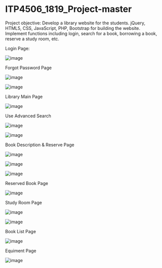 # ITP4506_1819_Project-master
Project objective:
	Develop a library website for the students.
	jQuery, HTML5, CSS, JavaScript, PHP, Bootstrap for building the website.
	Implement functions including login, search for a book, borrowing a book, reserve a study room, etc. 



Login Page:

![image](https://user-images.githubusercontent.com/42562789/169684363-d87498dd-25d8-40e2-8bff-c47331fb02c0.png)

Forgot Password Page

![image](https://user-images.githubusercontent.com/42562789/169702480-b1c94a57-36b5-46d9-b569-df0946244c7b.png)

![image](https://user-images.githubusercontent.com/42562789/169702574-222a8dd1-a975-478d-b76b-f45c5b13620a.png)

Library Main Page

![image](https://user-images.githubusercontent.com/42562789/169702607-b981230d-25fc-44d4-b14e-6c162a7aa789.png)

Use Advanced Search

![image](https://user-images.githubusercontent.com/42562789/169703123-7b30f839-966d-4338-9707-835c33472b32.png)


![image](https://user-images.githubusercontent.com/42562789/169703101-731c8de2-51c3-4ab5-a985-a089270f1972.png)

Book Description & Reserve Page

![image](https://user-images.githubusercontent.com/42562789/169704704-e867c8bb-ae18-4b34-af9f-f797a5c14840.png)

![image](https://user-images.githubusercontent.com/42562789/169704757-49e9683e-4756-4a53-89ef-33b6db2e09ed.png)

![image](https://user-images.githubusercontent.com/42562789/169704855-b4932887-91f7-4d84-aedf-17fe7d558ca0.png)

Reserved Book Page

![image](https://user-images.githubusercontent.com/42562789/169705314-6dc94a89-e096-4274-b5b7-47dcde1537a6.png)

Study Room Page

![image](https://user-images.githubusercontent.com/42562789/169705466-bd9cd2e0-7992-42b0-bda0-1362e4f896b1.png)

![image](https://user-images.githubusercontent.com/42562789/169704967-0fbb46b8-4666-4dc9-a1fe-26a71214011f.png)

Book List Page

![image](https://user-images.githubusercontent.com/42562789/169705128-7f68b467-ae74-4252-bd08-a4f7ffddc8f5.png)

Equiment Page

![image](https://user-images.githubusercontent.com/42562789/169705183-2f821dbd-a590-4811-a476-0a6d7bcd771b.png)

